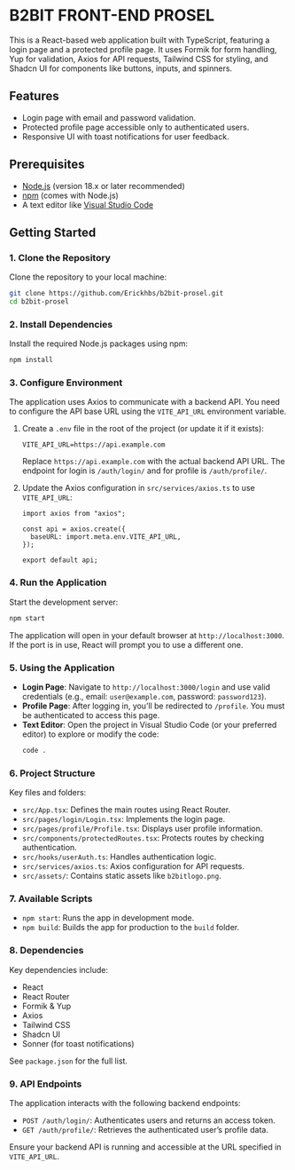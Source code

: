 # B2BIT FRONT-END PROSEL

This is a React-based web application built with TypeScript, featuring a login page and a protected profile page. It uses Formik for form handling, Yup for validation, Axios for API requests, Tailwind CSS for styling, and Shadcn UI for components like buttons, inputs, and spinners.

## Features
- Login page with email and password validation.
- Protected profile page accessible only to authenticated users.
- Responsive UI with toast notifications for user feedback.

## Prerequisites
- [Node.js](https://nodejs.org/) (version 18.x or later recommended)
- [npm](https://www.npmjs.com/) (comes with Node.js)
- A text editor like [Visual Studio Code](https://code.visualstudio.com/)

## Getting Started

### 1. Clone the Repository
Clone the repository to your local machine:
```bash
git clone https://github.com/Erickhbs/b2bit-prosel.git
cd b2bit-prosel
```

### 2. Install Dependencies
Install the required Node.js packages using npm:
```bash
npm install
```

### 3. Configure Environment
The application uses Axios to communicate with a backend API. You need to configure the API base URL using the `VITE_API_URL` environment variable.

1. Create a `.env` file in the root of the project (or update it if it exists):
   ```env
   VITE_API_URL=https://api.example.com
   ```
   Replace `https://api.example.com` with the actual backend API URL. The endpoint for login is `/auth/login/` and for profile is `/auth/profile/`.

2. Update the Axios configuration in `src/services/axios.ts` to use `VITE_API_URL`:
   ```tsx
   import axios from "axios";

   const api = axios.create({
     baseURL: import.meta.env.VITE_API_URL,
   });

   export default api;
   ```

### 4. Run the Application
Start the development server:
```bash
npm start
```

The application will open in your default browser at `http://localhost:3000`. If the port is in use, React will prompt you to use a different one.

### 5. Using the Application
- **Login Page**: Navigate to `http://localhost:3000/login` and use valid credentials (e.g., email: `user@example.com`, password: `password123`).
- **Profile Page**: After logging in, you’ll be redirected to `/profile`. You must be authenticated to access this page.
- **Text Editor**: Open the project in Visual Studio Code (or your preferred editor) to explore or modify the code:
  ```bash
  code .
  ```

### 6. Project Structure
Key files and folders:
- `src/App.tsx`: Defines the main routes using React Router.
- `src/pages/login/Login.tsx`: Implements the login page.
- `src/pages/profile/Profile.tsx`: Displays user profile information.
- `src/components/protectedRoutes.tsx`: Protects routes by checking authentication.
- `src/hooks/userAuth.ts`: Handles authentication logic.
- `src/services/axios.ts`: Axios configuration for API requests.
- `src/assets/`: Contains static assets like `b2bitlogo.png`.

### 7. Available Scripts
- `npm start`: Runs the app in development mode.
- `npm build`: Builds the app for production to the `build` folder.

### 8. Dependencies
Key dependencies include:
- React
- React Router
- Formik & Yup
- Axios
- Tailwind CSS
- Shadcn UI
- Sonner (for toast notifications)

See `package.json` for the full list.

### 9. API Endpoints
The application interacts with the following backend endpoints:
- `POST /auth/login/`: Authenticates users and returns an access token.
- `GET /auth/profile/`: Retrieves the authenticated user’s profile data.

Ensure your backend API is running and accessible at the URL specified in `VITE_API_URL`.
